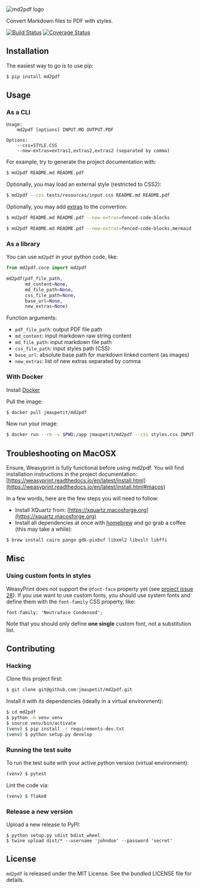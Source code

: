 ![md2pdf logo](https://github.com/jmaupetit/md2pdf/raw/master/assets/md2pdf-logo.png)

Convert Markdown files to PDF with styles.

[![Build Status](https://travis-ci.org/jmaupetit/md2pdf.svg?branch=master)](https://travis-ci.org/jmaupetit/md2pdf)
[![Coverage Status](https://coveralls.io/repos/github/jmaupetit/md2pdf/badge.svg?branch=master)](https://coveralls.io/github/jmaupetit/md2pdf?branch=master)


## Installation

The easiest way to go is to use pip:

```bash
$ pip install md2pdf
```

## Usage

### As a CLI

```
Usage:
    md2pdf [options] INPUT.MD OUTPUT.PDF

Options:
    --css=STYLE.CSS
    --new-extras=extras1,extras2,extras2 (separated by comma)
```

For example, try to generate the project documentation with:

```bash
$ md2pdf README.md README.pdf
```

Optionally, you may load an external style (restricted to CSS2):

```bash
$ md2pdf --css tests/resources/input.css README.md README.pdf
```

Optionally, you may add [extras](https://github.com/trentm/python-markdown2/wiki/Extras) to the convertion:

```bash
$ md2pdf README.md README.pdf --new-extras=fenced-code-blocks

$ md2pdf README.md README.pdf --new-extras=fenced-code-blocks,mermaid
```

### As a library

You can use `md2pdf` in your python code, like:

```python
from md2pdf.core import md2pdf

md2pdf(pdf_file_path,
       md_content=None,
       md_file_path=None,
       css_file_path=None,
       base_url=None,
       new_extras=None)
```

Function arguments:

* `pdf_file_path`: output PDF file path
* `md_content`: input markdown raw string content
* `md_file_path`: input markdown file path
* `css_file_path`: input styles path (CSS)
* `base_url`: absolute base path for markdown linked content (as images)
* `new_extras`: list of new extras separated by comma

### With Docker

Install [Docker](https://www.docker.com/)

Pull the image:

```bash
$ docker pull jmaupetit/md2pdf
```

Now run your image:

```bash
$ docker run --rm -v $PWD:/app jmaupetit/md2pdf --css styles.css INPUT.MD OUTPUT.PDF
```

## Troubleshooting on MacOSX

Ensure, Weasyprint is fully functional before using md2pdf. You will find
installation instructions in the project documentation:
[https://weasyprint.readthedocs.io/en/latest/install.html](https://weasyprint.readthedocs.io/en/latest/install.html#macos)

In a few words, here are the few steps you will need to follow:

* Install XQuartz from:
  [https://xquartz.macosforge.org](https://xquartz.macosforge.org)
* Install all dependencies at once with
  [homebrew](http://mxcl.github.io/homebrew/) and go grab a coffee (this may
  take a while):

```bash
$ brew install cairo pango gdk-pixbuf libxml2 libxslt libffi
```

## Misc

### Using custom fonts in styles

WeasyPrint does not support the `@font-face` property yet (see [project issue
28](https://github.com/Kozea/WeasyPrint/issues/28)). If you use want to use
custom fonts, you should use system fonts and define them with the `font-family`
CSS property, like:

```
font-family: 'Neutraface Condensed';
```

Note that you should only define **one single** custom font, not a substitution
list.

## Contributing

### Hacking

Clone this project first:

```bash
$ git clone git@github.com:jmaupetit/md2pdf.git
```

Install it with its dependencies (ideally in a virtual environment):

```bash
$ cd md2pdf
$ python -m venv venv
$ source venv/bin/activate
(venv) $ pip install -r requirements-dev.txt
(venv) $ python setup.py develop
```

### Running the test suite

To run the test suite with your active python version (virtual environment):

```bash
(venv) $ pytest
```

Lint the code via:

```bash
(venv) $ flake8
```

### Release a new version

Upload a new release to PyPI:

```
$ python setup.py sdist bdist_wheel
$ twine upload dist/* --username 'johndoe' --password 'secret'
```

## License

`md2pdf` is released under the MIT License. See the bundled LICENSE file for
details.
